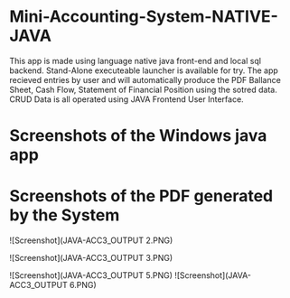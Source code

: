 # Mini-Accounting-System-NATIVE-JAVA

This app is made using language native java front-end and local sql backend. Stand-Alone executeable launcher is available for try.  The app recieved entries by user and will automatically produce the PDF Ballance Sheet, Cash Flow, Statement of Financial Position using the sotred data. CRUD Data is all operated using JAVA Frontend User Interface.  

# Screenshots of the Windows java app


# Screenshots of the PDF generated by the System
![Screenshot](JAVA-ACC3_OUTPUT 2.PNG)

![Screenshot](JAVA-ACC3_OUTPUT 3.PNG)

![Screenshot](JAVA-ACC3_OUTPUT 5.PNG)
![Screenshot](JAVA-ACC3_OUTPUT 6.PNG)
